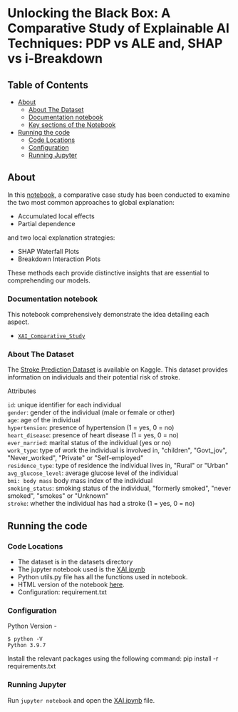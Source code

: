 # Unlocking the Black Box: A Comparative Study of Explainable AI Techniques: PDP vs ALE and, SHAP vs i-Breakdown

## Table of Contents

+ [About](#about)
    + [About The Dataset](#datasetinfo)
    + [Documentation notebook](#docnote)
    + [Key sections of the Notebook](#getting_started)
+ [Running the code](#run_locally)
    + [Code Locations](#codeloc)
    + [Configuration](#configuration)
    + [Running Jupyter](#jupyter)

## About <a name = "about"></a>

In this [notebook](https://nbviewer.org/github/singhvarsha0808/Comparative_Study_of_XAI_Techniques/blob/main/XAI.ipynb#About-the-Dataset), a comparative case study has been conducted to examine the two most common approaches to global explanation:

- Accumulated local effects
- Partial dependence

and two local explanation strategies:

- SHAP Waterfall Plots
- Breakdown Interaction Plots

These methods each provide distinctive insights that are essential to comprehending our models.

### Documentation notebook <a name = "docnote"></a>
This notebook comprehensively demonstrate the idea detailing each aspect. 
- [`XAI_Comparative_Study`](https://github.com/singhvarsha0808/Comparative_Study_of_XAI_Techniques/blob/main/XAI.ipynb)

### About The Dataset <a name = "datasetinfo"></a>

The [Stroke Prediction Dataset](https://www.kaggle.com/datasets/fedesoriano/stroke-prediction-dataset?datasetId=1120859&language=Python) is available on Kaggle. This dataset provides information on individuals and their potential risk of stroke.

Attributes

`id`: unique identifier for each individual <br>
`gender`: gender of the individual (male or female or other)<br>
`age`: age of the individual<br>
`hypertension`: presence of hypertension (1 = yes, 0 = no)<br>
`heart_disease`: presence of heart disease (1 = yes, 0 = no)<br>
`ever_married`: marital status of the individual (yes or no)<br>
`work_type`: type of work the individual is involved in, "children", "Govt_jov", "Never_worked", "Private" or "Self-employed"<br>
`residence_type`: type of residence the individual lives in, "Rural" or "Urban"<br>
`avg_glucose_level`: average glucose level of the individual<br>
`bmi: body mass` body mass index of the individual<br>
`smoking_status`: smoking status of the individual, "formerly smoked", "never smoked", "smokes" or "Unknown"<br>
`stroke`: whether the individual has had a stroke (1 = yes, 0 = no)<br>


## Running the code <a name = "run_locally"></a>

### Code Locations <a name = "codeloc"></a>

- The dataset is in the datasets directory
- The jupyter notebook used is the [XAI.ipynb](https://nbviewer.org/github/singhvarsha0808/Comparative_Study_of_XAI_Techniques/blob/main/XAI.ipynb#About-the-Dataset)
- Python utils.py file has all the functions used in notebook.
- HTML version of the notebook [here](https://github.com/singhvarsha0808/Comparative_Study_of_XAI_Techniques/blob/main/XAI.html). 
- Configuration: requirement.txt

### Configuration <a name = "configuration"></a>

Python Version - 

```
$ python -V
Python 3.9.7
```

Install the relevant packages using the following command: pip install -r requirements.txt

### Running Jupyter <a name = "jupyter"></a>

Run `jupyter notebook` and open the [XAI.ipynb](https://github.com/singhvarsha0808/Comparative_Study_of_XAI_Techniques/blob/main/XAI.ipynb) file.
